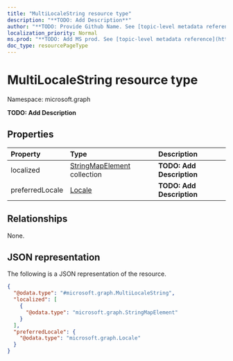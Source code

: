 ```yaml
---
title: "MultiLocaleString resource type"
description: "**TODO: Add Description**"
author: "**TODO: Provide Github Name. See [topic-level metadata reference](https://msgo.azurewebsites.net/add/document/guidelines/metadata.html#topic-level-metadata)**"
localization_priority: Normal
ms.prod: "**TODO: Add MS prod. See [topic-level metadata reference](https://msgo.azurewebsites.net/add/document/guidelines/metadata.html#topic-level-metadata)**"
doc_type: resourcePageType
---
```


# MultiLocaleString resource type


Namespace: microsoft.graph

**TODO: Add Description**

## Properties
|Property|Type|Description|
|:---|:---|:---|
|localized|[StringMapElement](../resources/stringmapelement.md) collection|**TODO: Add Description**|
|preferredLocale|[Locale](../resources/locale.md)|**TODO: Add Description**|

## Relationships
None.

## JSON representation
The following is a JSON representation of the resource.
<!-- {
  "blockType": "resource",
  "@odata.type": "microsoft.graph.MultiLocaleString"
}
-->
``` json
{
  "@odata.type": "#microsoft.graph.MultiLocaleString",
  "localized": [
    {
      "@odata.type": "microsoft.graph.StringMapElement"
    }
  ],
  "preferredLocale": {
    "@odata.type": "microsoft.graph.Locale"
  }
}
```

